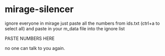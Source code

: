 # mirage-silencer
ignore everyone in mirage
 just paste all the numbers from ids.txt (ctrl+a to select all) and paste in your m_data file into the ignore list
 
 <entry key="ignored_player_ids">PASTE NUMBERS HERE</entry>
 
 no one can talk to you again.

